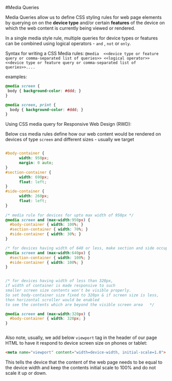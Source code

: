 #Media Queries

Media Queries allow us to define CSS styling rules for web page elements by querying on on the **device type** and/or certain **features** of the device on which the web content is currently being viewed or rendered.

In a single media style rule, multiple queries for device types or features can be combined using logical operators - `and` , `not` or `only`. 



Syntax for writing a CSS Media rules:
 `@media  <<device type or feature query or comma-separated list of queries>> <<logical operator>> <<device type or feature query or comma-separated list of queries>>....`
 
 
 examples: 
 
 ```css
 @media screen {
  body { background-color: #ddd; }
 }
 ```
 
```css
@media screen, print {
  body { background-color: #ddd; }
}
```


Using CSS media query for Responsive Web Design (RWD):

Below css media rules define how our web content would be rendered on devices of type `screen` and different sizes - usually we target 

```css

#body-container { 
      width: 950px; 
      margin: 0 auto;
}
#section-container { 
      width: 690px; 
      float: left;
}
#side-container { 
      width: 260px; 
      float: left;
}
 
/* media rule for devices for upto max width of 950px */
@media screen and (max-width:950px) {
  #body-container { width: 100%; }
  #section-container { width: 70%; }
  #side-container { width: 30%; }
}

/* for devices having width of 640 or less, make section and side occupy whole width */
@media screen and (max-width:640px) {
  #section-container { width: 100%; }
  #side-container { width: 100%; }
}


/* for devices having width of less than 320px, 
if width of container is made responsive to such 
smaller screen size contents won't be visible properly. 
So set body-container size fixed to 320px & if screen size is less,
then horizontal scroller would be enabled 
to see the contents which are beyond the visible screen area   */

@media screen and (max-width:320px) {
  #body-container { width: 320px; }
}



```


Also note, usually, we add below `viewport` <meta> tag in the header of our page HTML to have it respond to device screen size on phones or tablet:

```html
<meta name="viewport" content="width=device-width, initial-scale=1.0">
```

This tells the device that the content of the web page needs to be equal to the device width and keep the contents initial scale to 100% and do not scale it up or down.


 
 
 
 
 